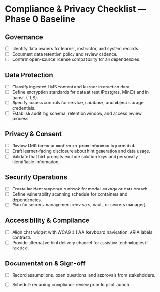 # Compliance & Privacy Checklist — Phase 0 Baseline

## Governance
- [ ] Identify data owners for learner, instructor, and system records.
- [ ] Document data retention policy and review cadence.
- [ ] Confirm open-source license compatibility for all dependencies.

## Data Protection
- [ ] Classify ingested LMS content and learner interaction data.
- [ ] Define encryption standards for data at rest (Postgres, MinIO) and in transit (TLS).
- [ ] Specify access controls for service, database, and object storage credentials.
- [ ] Establish audit log schema, retention window, and access review process.

## Privacy & Consent
- [ ] Review LMS terms to confirm on-prem inference is permitted.
- [ ] Draft learner-facing disclosure about hint generation and data usage.
- [ ] Validate that hint prompts exclude solution keys and personally identifiable information.

## Security Operations
- [ ] Create incident response runbook for model leakage or data breach.
- [ ] Define vulnerability scanning schedule for containers and dependencies.
- [ ] Plan for secrets management (env vars, vault, or secrets manager).

## Accessibility & Compliance
- [ ] Align chat widget with WCAG 2.1 AA (keyboard navigation, ARIA labels, contrast).
- [ ] Provide alternative hint delivery channel for assistive technologies if needed.

## Documentation & Sign-off
- [ ] Record assumptions, open questions, and approvals from stakeholders.
- [ ] Schedule recurring compliance review prior to pilot launch.

